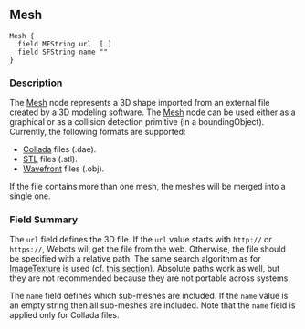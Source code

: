 ## Mesh

```
Mesh {
  field MFString url  [ ]
  field SFString name ""
}
```

### Description

The [Mesh](#mesh) node represents a 3D shape imported from an external file created by a 3D modeling software.
The [Mesh](#mesh) node can be used either as a graphical or as a collision detection primitive (in a boundingObject).
Currently, the following formats are supported:
  - [Collada](https://en.wikipedia.org/wiki/COLLADA) files (.dae).
  - [STL](https://en.wikipedia.org/wiki/STL_(file_format)) files (.stl).
  - [Wavefront](https://wiki.fileformat.com/3d/obj) files (.obj).

If the file contains more than one mesh, the meshes will be merged into a single one.

### Field Summary

The `url` field defines the 3D file.
If the `url` value starts with `http://` or `https://`, Webots will get the file from the web.
Otherwise, the file should be specified with a relative path.
The same search algorithm as for [ImageTexture](imagetexture.md) is used (cf. [this section](imagetexture.md#search-rule-of-the-texture-path)).
Absolute paths work as well, but they are not recommended because they are not portable across systems.

The `name` field defines which sub-meshes are included.
If the `name` value is an empty string then all sub-meshes are included.
Note that the `name` field is applied only for Collada files.
